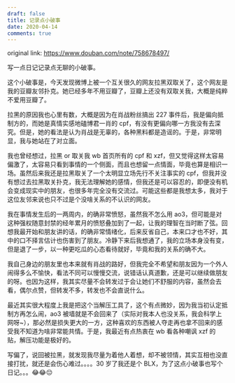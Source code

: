 ```yaml
---
draft: false
title: 记录点小破事
date: 2020-04-14
comments: true
---
```


original link: https://www.douban.com/note/758678497/

写一点日记记录点无聊的小破事。

这个小破事是，今天发现微博上被一个互关很久的网友拉黑双取关了，这个网友是我的豆瓣友邻扑克。她已经多年不用豆瓣了，豆瓣上还没有双取关我，大概是纯粹不爱用豆瓣了。

拉黑的原因我也心里有数，大概是因为在肖战粉丝搞出 227 事件后，我是偏向抵制方的，而她是真情实感地磕博君一肖的 cpf，有没有更偏向哪一方我没有去深究。但是，她的看法是认为肖战是无辜的，各种黑料都是造谣的。于是，非常明显，我与她站在了对立面。

我也曾经想过，拉黑 or 取关我 wb 首页所有的 cpf 和 xzf，但又觉得这样太容易偏激了，太容易只看到事情的一个侧面，而且也想留一点情面，毕竟也算是相识一场。虽然后来我还是拉黑取关了一个太明显立场先行不关注事实的 cpf，但我并没有想过去拉黑取关扑克，我无法理解她的感情，但我还是可以容忍的，即便没有机会变成现实中的朋友，也很多年完全没有交流过。可能这些都是我想太多，我对于这位友邻来说也只不过是个没啥关系的不认识的网友。

我在事情发生后的一两周内，的确非常愤怒，虽然我不怎么用 ao3，但可能是对这种强权随意封禁的经年累月的愤怒叠加到了一起，让我的理智在当时断了弦。回想我最开始和朋友讲的话，的确非常情绪化，后来反省自己，本来口才也不好，其中的口不择言估计也伤害到了朋友。冷静下来后我想通了，我的立场本身没有变，但是退了一步，以一种更吃瓜的心态看待就好，毕竟和我的关系的确不大。

我自己身边的朋友里也本来就有肖战的路好，但我完全不希望和朋友因为一个外人闹得多么不愉快，看法不同可以慢慢交流，说错话认真道歉，还是可以继续做朋友的呀。也因为这样，我其实尽量不会转发过于会让她们不舒服的内容，虽然会去看，偶尔点赞，但转发不多，转发也不会直说什么。

最近其实很大程度上我是把这个当解压工具了，这个有点微妙，因为我当初认定抵制方再怎么闹，ao3 被墙就是不会回来了（实际对我本人也没关系，我会科学上网呀~），那必然是损失更大的一方，这种喜欢的东西被人夺走再也拿不回来的感受我不知道为啥非常能共情。于是，我最近有点热衷在 wb 看各种嘲讽 xzf 的贴，解压功能是极好的。

写偏了，说回被拉黑，就发现我尽量为着他人着想，却不被领情，其实互相也没直接打扰，就还是会伤心难过。。。。30 岁了我还是个 BLX，为了这点小破事也写个日记。。。😂😂😔
